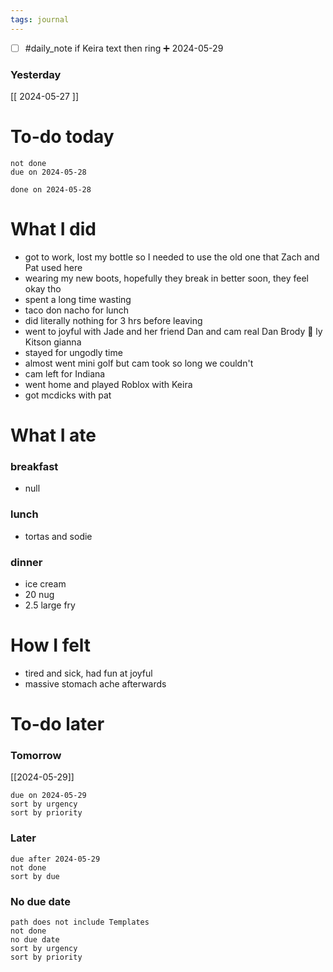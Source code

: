 ```yaml
---
tags: journal
---
```

- [ ] #daily_note if Keira text then ring ➕ 2024-05-29
### Yesterday
[[ 2024-05-27 ]]
# To-do today

 ```tasks
 not done
 due on 2024-05-28
 ```

 ```tasks
 done on 2024-05-28
 ```

# What I did

- got to work, lost my bottle so I needed to use the old one that Zach and Pat used here 
- wearing my new boots, hopefully they break in better soon, they feel okay tho
- spent a long time wasting 
- taco don nacho for lunch
- did literally nothing for 3 hrs before leaving 
- went to joyful with Jade and her friend Dan and cam real Dan Brody 🚗 ly Kitson gianna
- stayed for ungodly time
- almost went mini golf but cam took so long we couldn't
- cam left for Indiana
- went home and played Roblox with Keira
- got mcdicks with pat




# What I ate

### breakfast
- null

### lunch
- tortas and sodie

### dinner
- ice cream
- 20 nug
- 2.5 large fry

# How I felt

- tired and sick, had fun at joyful
- massive stomach ache afterwards 

# To-do later

### Tomorrow 
[[2024-05-29]]
 ```tasks
 due on 2024-05-29
 sort by urgency
 sort by priority
 ```

### Later

 ```tasks
 due after 2024-05-29
 not done
 sort by due
 ```

### No due date

 ```tasks
 path does not include Templates
 not done
 no due date
 sort by urgency
 sort by priority
 ```


